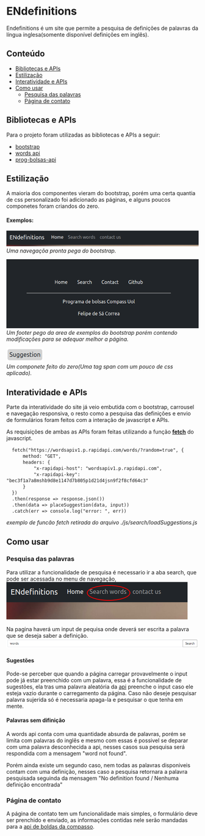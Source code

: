 # ENdefinitions
Endefinitions é um site que permite a pesquisa de definições de palavras da língua inglesa(somente disponível definições em inglês). 

## Conteúdo
* [Bibliotecas e APIs](#Bibliotecas-e-APIs)
* [Estilização](#Estilização)
* [Interatividade e APIs](#Interatividade-e-APIs)
* [Como usar](#Como-usar)
  - [Pesquisa das palavras](#Pesquisa-das-palavras)
  - [Página de contato](#Página-de-contato)

## Bibliotecas e APIs
Para o projeto foram utilizadas as bibliotecas e APIs a seguir:
* [bootstrap](https://getbootstrap.com/)
* [words api](https://www.wordsapi.com/)
* [prog-bolsas-api](https://github.com/leostacowski/prog-bolsas-api)

## Estilização
A maioria dos componentes vieram do bootstrap, porém uma certa quantia de css personalizado foi adicionado as páginas, e alguns poucos componetes foram criandos do zero.

#### Exemplos:
![Navegação bootstrap](./README-assets/navbootstrap.png)  
*Uma navegaçõa pronta pega do bootstrap.*


![Footer modificado](./README-assets/footer.png)  
*Um footer pego da area de exemplos do bootstrap porém contendo modificações para se adequar melhor a página.*


![tag span](./README-assets/suggestion.png)  
*Um componete feito do zero(Uma tag span com um pouco de css aplicado).*

## 


## Interatividade e APIs
Parte da interatividade do site já veio embutida com o bootstrap, carrousel e navegação responsiva, o resto como a pesquisa das definições e envio de formulários foram feitos com a interação de javascript e APIs.

As requisições de ambas as APIs foram feitas utilizando a função [**fetch**](https://developer.mozilla.org/en-US/docs/Web/API/Fetch_API/Using_Fetch) do javascript.
```
  fetch("https://wordsapiv1.p.rapidapi.com/words/?random=true", {
      method: "GET",
      headers: {
          "x-rapidapi-host": "wordsapiv1.p.rapidapi.com",
          "x-rapidapi-key": "bec3f1a7a8mshb9d8e1147d7b805p1d21d4jsn9f2f8cfd64c3"
      }
  })
  .then(response => response.json()) 
  .then(data => placeSuggestion(data, input))
  .catch(err => console.log("error: ", err))
```  
*exemplo de funcão fetch retirada do arquivo ./js/search/loadSuggestions.js*

## Como usar
### Pesquisa das palavras
Para utilizar a funcionalidade de pesquisa é necessario ir a aba search, que pode ser acessada no menu de navegação,  
![Imagem de botão de search no menu de naveção](./README-assets/searchOnNav.png)

Na pagina haverá um  input de pequisa onde deverá ser escrita a palavra que se deseja saber a definição.
![input de pesquisa](./README-assets/searchInput.png)

#### Sugestões
Pode-se perceber que quando a página carregar provavelmente o input pode já estar preenchido com um palavra, essa é a funcionalidade de sugestões, ela tras uma palavra aleatória da [api](https://www.wordsapi.com/) preenche o input caso ele esteja vazio durante o carregamento da página. Caso não deseje pesquisar palavra sujerida só é necessaria apaga-la e pesquisar o que tenha em mente.

#### Palavras sem difinição
A words api conta com uma quantidade absurda de palavras, porém se limita com palavras do inglês e mesmo com essas é possivel se deparar com uma palavra desconhecida a api, nesses casos sua pesquisa será respondida com a mensagem "word not found".

Porém ainda existe um segundo caso, nem todas as palavras disponiveis contam com uma definição, nesses caso a pesquisa retornara a palavra pesquisada seguinda da mensagem "No definition found / Nenhuma definição encontrada"

### Página de contato
A página de contato tem um funcionalidade mais simples, o formulário deve ser prenchido e enviado, as informações contidas nele serão mandadas para a [api de boldas da compasso](https://github.com/leostacowski/prog-bolsas-api).

